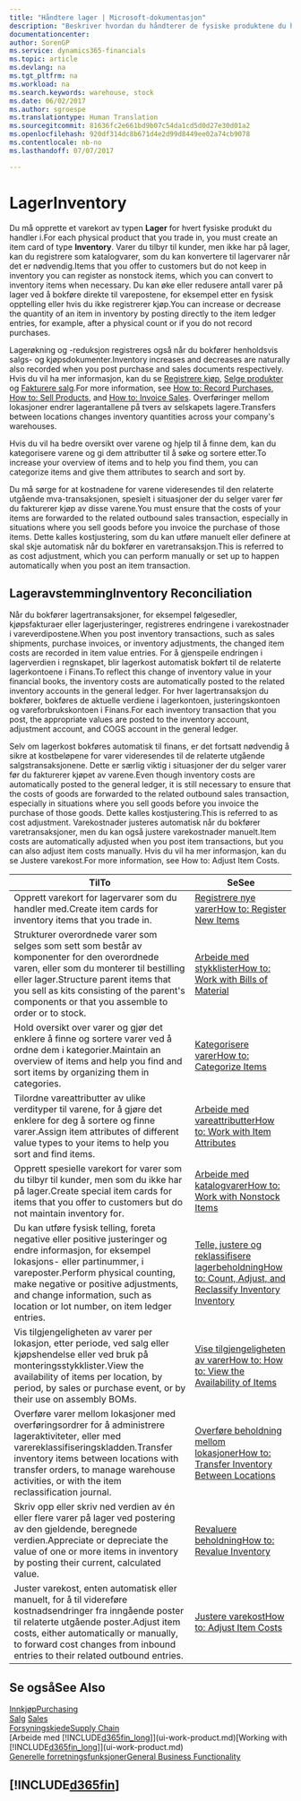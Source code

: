 ```yaml
---
title: "Håndtere lager | Microsoft-dokumentasjon"
description: "Beskriver hvordan du håndterer de fysiske produktene du handler med, for eksempel håndtering av varene på lageret."
documentationcenter: 
author: SorenGP
ms.service: dynamics365-financials
ms.topic: article
ms.devlang: na
ms.tgt_pltfrm: na
ms.workload: na
ms.search.keywords: warehouse, stock
ms.date: 06/02/2017
ms.author: sgroespe
ms.translationtype: Human Translation
ms.sourcegitcommit: 81636fc2e661bd9b07c54da1cd5d0d27e30d01a2
ms.openlocfilehash: 920df314dc8b671d4e2d99d8449ee02a74cb9078
ms.contentlocale: nb-no
ms.lasthandoff: 07/07/2017

---
```


# <a name="inventory"></a><span data-ttu-id="7fbf0-103">Lager</span><span class="sxs-lookup"><span data-stu-id="7fbf0-103">Inventory</span></span>
<span data-ttu-id="7fbf0-104">Du må opprette et varekort av typen **Lager** for hvert fysiske produkt du handler i.</span><span class="sxs-lookup"><span data-stu-id="7fbf0-104">For each physical product that you trade in, you must create an item card of type **Inventory**.</span></span> <span data-ttu-id="7fbf0-105">Varer du tilbyr til kunder, men ikke har på lager, kan du registrere som katalogvarer, som du kan konvertere til lagervarer når det er nødvendig.</span><span class="sxs-lookup"><span data-stu-id="7fbf0-105">Items that you offer to customers but do not keep in inventory you can register as nonstock items, which you can convert to inventory items when necessary.</span></span> <span data-ttu-id="7fbf0-106">Du kan øke eller redusere antall varer på lager ved å bokføre direkte til varepostene, for eksempel etter en fysisk opptelling eller hvis du ikke registrerer kjøp.</span><span class="sxs-lookup"><span data-stu-id="7fbf0-106">You can increase or decrease the quantity of an item in inventory by posting directly to the item ledger entries, for example, after a physical count or if you do not record purchases.</span></span>

<span data-ttu-id="7fbf0-107">Lagerøkning og -reduksjon registreres også når du bokfører henholdsvis salgs- og kjøpsdokumenter.</span><span class="sxs-lookup"><span data-stu-id="7fbf0-107">Inventory increases and decreases are naturally also recorded when you post purchase and sales documents respectively.</span></span> <span data-ttu-id="7fbf0-108">Hvis du vil ha mer informasjon, kan du se [Registrere kjøp](purchasing-how-record-purchases.md), [Selge produkter](sales-how-sell-products.md) og [Fakturere salg](sales-how-invoice-sales.md).</span><span class="sxs-lookup"><span data-stu-id="7fbf0-108">For more information, see [How to: Record Purchases](purchasing-how-record-purchases.md), [How to: Sell Products](sales-how-sell-products.md), and [How to: Invoice Sales](sales-how-invoice-sales.md).</span></span> <span data-ttu-id="7fbf0-109">Overføringer mellom lokasjoner endrer lagerantallene på tvers av selskapets lagere.</span><span class="sxs-lookup"><span data-stu-id="7fbf0-109">Transfers between locations changes inventory quantities across your company's warehouses.</span></span>   

<span data-ttu-id="7fbf0-110">Hvis du vil ha bedre oversikt over varene og hjelp til å finne dem, kan du kategorisere varene og gi dem attributter til å søke og sortere etter.</span><span class="sxs-lookup"><span data-stu-id="7fbf0-110">To increase your overview of items and to help you find them, you can categorize items and give them attributes to search and sort by.</span></span>

<span data-ttu-id="7fbf0-111">Du må sørge for at kostnadene for varene videresendes til den relaterte utgående mva-transaksjonen, spesielt i situasjoner der du selger varer før du fakturerer kjøp av disse varene.</span><span class="sxs-lookup"><span data-stu-id="7fbf0-111">You must ensure that the costs of your items are forwarded to the related outbound sales transaction, especially in situations where you sell goods before you invoice the purchase of those items.</span></span> <span data-ttu-id="7fbf0-112">Dette kalles kostjustering, som du kan utføre manuelt eller definere at skal skje automatisk når du bokfører en varetransaksjon.</span><span class="sxs-lookup"><span data-stu-id="7fbf0-112">This is referred to as cost adjustment, which you can perform manually or set up to happen automatically when you post an item transaction.</span></span>

## <a name="inventory-reconciliation"></a><span data-ttu-id="7fbf0-113">Lageravstemming</span><span class="sxs-lookup"><span data-stu-id="7fbf0-113">Inventory Reconciliation</span></span>
<span data-ttu-id="7fbf0-114">Når du bokfører lagertransaksjoner, for eksempel følgesedler, kjøpsfakturaer eller lagerjusteringer, registreres endringene i varekostnader i vareverdipostene.</span><span class="sxs-lookup"><span data-stu-id="7fbf0-114">When you post inventory transactions, such as sales shipments, purchase invoices, or inventory adjustments, the changed item costs are recorded in item value entries.</span></span> <span data-ttu-id="7fbf0-115">For å gjenspeile endringen i lagerverdien i regnskapet, blir lagerkost automatisk bokført til de relaterte lagerkontoene i Finans.</span><span class="sxs-lookup"><span data-stu-id="7fbf0-115">To reflect this change of inventory value in your financial books, the inventory costs are automatically posted to the related inventory accounts in the general ledger.</span></span> <span data-ttu-id="7fbf0-116">For hver lagertransaksjon du bokfører, bokføres de aktuelle verdiene i lagerkontoen, justeringskontoen og vareforbrukskontoen i Finans.</span><span class="sxs-lookup"><span data-stu-id="7fbf0-116">For each inventory transaction that you post, the appropriate values are posted to the inventory account, adjustment account, and COGS account in the general ledger.</span></span>

<span data-ttu-id="7fbf0-117">Selv om lagerkost bokføres automatisk til finans, er det fortsatt nødvendig å sikre at kostbeløpene for varer videresendes til de relaterte utgående salgstransaksjonene. Dette er særlig viktig i situasjoner der du selger varer før du fakturerer kjøpet av varene.</span><span class="sxs-lookup"><span data-stu-id="7fbf0-117">Even though inventory costs are automatically posted to the general ledger, it is still necessary to ensure that the costs of goods are forwarded to the related outbound sales transaction, especially in situations where you sell goods before you invoice the purchase of those goods.</span></span> <span data-ttu-id="7fbf0-118">Dette kalles kostjustering.</span><span class="sxs-lookup"><span data-stu-id="7fbf0-118">This is referred to as cost adjustment.</span></span> <span data-ttu-id="7fbf0-119">Varekostnader justeres automatisk når du bokfører varetransaksjoner, men du kan også justere varekostnader manuelt.</span><span class="sxs-lookup"><span data-stu-id="7fbf0-119">Item costs are automatically adjusted when you post item transactions, but you can also adjust item costs manually.</span></span> <span data-ttu-id="7fbf0-120">Hvis du vil ha mer informasjon, kan du se Justere varekost.</span><span class="sxs-lookup"><span data-stu-id="7fbf0-120">For more information, see How to: Adjust Item Costs.</span></span>

|<span data-ttu-id="7fbf0-121">Til</span><span class="sxs-lookup"><span data-stu-id="7fbf0-121">To</span></span> |<span data-ttu-id="7fbf0-122">Se</span><span class="sxs-lookup"><span data-stu-id="7fbf0-122">See</span></span> |
|---|----|
|<span data-ttu-id="7fbf0-123">Opprett varekort for lagervarer som du handler med.</span><span class="sxs-lookup"><span data-stu-id="7fbf0-123">Create item cards for inventory items that you trade in.</span></span>|[<span data-ttu-id="7fbf0-124">Registrere nye varer</span><span class="sxs-lookup"><span data-stu-id="7fbf0-124">How to: Register New Items</span></span>](inventory-how-register-new-items.md)|
|<span data-ttu-id="7fbf0-125">Strukturer overordnede varer som selges som sett som består av komponenter for den overordnede varen, eller som du monterer til bestilling eller lager.</span><span class="sxs-lookup"><span data-stu-id="7fbf0-125">Structure parent items that you sell as kits consisting of the parent's components or that you assemble to order or to stock.</span></span>|[<span data-ttu-id="7fbf0-126">Arbeide med stykklister</span><span class="sxs-lookup"><span data-stu-id="7fbf0-126">How to: Work with Bills of Material</span></span>](inventory-how-work-BOMs.md)|
|<span data-ttu-id="7fbf0-127">Hold oversikt over varer og gjør det enklere å finne og sortere varer ved å ordne dem i kategorier.</span><span class="sxs-lookup"><span data-stu-id="7fbf0-127">Maintain an overview of items and help you find and sort items by organizing them in categories.</span></span>|[<span data-ttu-id="7fbf0-128">Kategorisere varer</span><span class="sxs-lookup"><span data-stu-id="7fbf0-128">How to: Categorize Items</span></span>](inventory-how-categorize-items.md)|
|<span data-ttu-id="7fbf0-129">Tilordne vareattributter av ulike verdityper til varene, for å gjøre det enklere for deg å sortere og finne varer.</span><span class="sxs-lookup"><span data-stu-id="7fbf0-129">Assign item attributes of different value types to your items to help you sort and find items.</span></span>|[<span data-ttu-id="7fbf0-130">Arbeide med vareattributter</span><span class="sxs-lookup"><span data-stu-id="7fbf0-130">How to: Work with Item Attributes</span></span>](inventory-how-work-item-attributes.md)|
|<span data-ttu-id="7fbf0-131">Opprett spesielle varekort for varer som du tilbyr til kunder, men som du ikke har på lager.</span><span class="sxs-lookup"><span data-stu-id="7fbf0-131">Create special item cards for items that you offer to customers but do not maintain inventory for.</span></span>|[<span data-ttu-id="7fbf0-132">Arbeide med katalogvarer</span><span class="sxs-lookup"><span data-stu-id="7fbf0-132">How to: Work with Nonstock Items</span></span>](inventory-how-work-nonstock-items.md)|
|<span data-ttu-id="7fbf0-133">Du kan utføre fysisk telling, foreta negative eller positive justeringer og endre informasjon, for eksempel lokasjons- eller partinummer, i vareposter.</span><span class="sxs-lookup"><span data-stu-id="7fbf0-133">Perform physical counting, make negative or positive adjustments, and change information, such as location or lot number, on item ledger entries.</span></span>|[<span data-ttu-id="7fbf0-134">Telle, justere og reklassifisere lagerbeholdning</span><span class="sxs-lookup"><span data-stu-id="7fbf0-134">How to: Count, Adjust, and Reclassify Inventory Inventory</span></span>](inventory-how-count-adjust-reclassify.md)|
|<span data-ttu-id="7fbf0-135">Vis tilgjengeligheten av varer per lokasjon, etter periode, ved salg eller kjøpshendelse eller ved bruk på monteringsstykklister.</span><span class="sxs-lookup"><span data-stu-id="7fbf0-135">View the availability of items per location, by period, by sales or purchase event, or by their use on assembly BOMs.</span></span>|[<span data-ttu-id="7fbf0-136">Vise tilgjengeligheten av varer</span><span class="sxs-lookup"><span data-stu-id="7fbf0-136">How to: How to: View the Availability of Items</span></span>](inventory-how-availability-overview.md)|
|<span data-ttu-id="7fbf0-137">Overføre varer mellom lokasjoner med overføringsordrer for å administrere lageraktiviteter, eller med varereklassifiseringskladden.</span><span class="sxs-lookup"><span data-stu-id="7fbf0-137">Transfer inventory items between locations with transfer orders, to manage warehouse activities, or with the item reclassification journal.</span></span>|[<span data-ttu-id="7fbf0-138">Overføre beholdning mellom lokasjoner</span><span class="sxs-lookup"><span data-stu-id="7fbf0-138">How to: Transfer Inventory Between Locations</span></span>](inventory-how-transfer-between-locations.md)|
|<span data-ttu-id="7fbf0-139">Skriv opp eller skriv ned verdien av én eller flere varer på lager ved postering av den gjeldende, beregnede verdien.</span><span class="sxs-lookup"><span data-stu-id="7fbf0-139">Appreciate or depreciate the value of one or more items in inventory by posting their current, calculated value.</span></span>|[<span data-ttu-id="7fbf0-140">Revaluere beholdning</span><span class="sxs-lookup"><span data-stu-id="7fbf0-140">How to: Revalue Inventory</span></span>](inventory-how-revalue-inventory.md)|
|<span data-ttu-id="7fbf0-141">Juster varekost, enten automatisk eller manuelt, for å til videreføre kostnadsendringer fra inngående poster til relaterte utgående poster.</span><span class="sxs-lookup"><span data-stu-id="7fbf0-141">Adjust item costs, either automatically or manually, to forward cost changes from inbound entries to their related outbound entries.</span></span>|[<span data-ttu-id="7fbf0-142">Justere varekost</span><span class="sxs-lookup"><span data-stu-id="7fbf0-142">How to: Adjust Item Costs</span></span>](inventory-how-adjust-item-costs.md)|

## <a name="see-also"></a><span data-ttu-id="7fbf0-143">Se også</span><span class="sxs-lookup"><span data-stu-id="7fbf0-143">See Also</span></span>  
[<span data-ttu-id="7fbf0-144">Innkjøp</span><span class="sxs-lookup"><span data-stu-id="7fbf0-144">Purchasing</span></span>](purchasing-manage-purchasing.md)  
<span data-ttu-id="7fbf0-145">[Salg](sales-manage-sales.md)  </span><span class="sxs-lookup"><span data-stu-id="7fbf0-145">[Sales](sales-manage-sales.md)  </span></span>  
[<span data-ttu-id="7fbf0-146">Forsyningskjede</span><span class="sxs-lookup"><span data-stu-id="7fbf0-146">Supply Chain</span></span>](madeira-supply-chain.md)  
<span data-ttu-id="7fbf0-147">[Arbeide med [!INCLUDE[d365fin_long](includes/d365fin_long_md.md)]](ui-work-product.md)</span><span class="sxs-lookup"><span data-stu-id="7fbf0-147">[Working with [!INCLUDE[d365fin_long](includes/d365fin_long_md.md)]](ui-work-product.md)</span></span>  
[<span data-ttu-id="7fbf0-148">Generelle forretningsfunksjoner</span><span class="sxs-lookup"><span data-stu-id="7fbf0-148">General Business Functionality</span></span>](ui-across-business-areas.md)

## [!INCLUDE[d365fin](includes/free_trial_md.md)]
